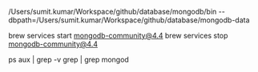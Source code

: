 /Users/sumit.kumar/Workspace/github/database/mongodb/bin --dbpath=/Users/sumit.kumar/Workspace/github/database/mongodb-data

brew services start mongodb-community@4.4
brew services stop mongodb-community@4.4

ps aux | grep -v grep | grep mongod

<!-- # Robot 3t
/home/sumit.kumar/Workspace_Aux/databases/mongo/robo3t/bin/robo3t

#postman
/home/sumit.kumar/Workspace_Aux/databases/mongo/Postman/app/Postman

https://www.restapitutorial.com/httpstatuscodes.html -->